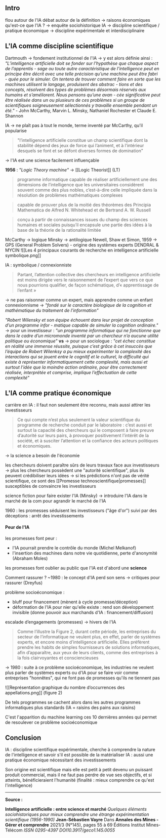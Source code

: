 ## Intro

flou autour de l'IA
débat autour de la définition -> raisons économiques
qu'est-ce que l'IA ? -> enquête sociohistorique
IA -> discipline scientifique / pratique économique
	-> discipline expérimentale et interdisciplinaire

## L'IA comme discipline scientifique

Dartmouth -> fondement institutionnel de l'IA
	-> y est alors définie ainsi : *"L’intelligence artificielle doit se fonder sur l’hypothèse que chaque aspect de l’apprentis - sage ou toute autre caractéristique de l’intelligence peut en principe être décrit avec une telle précision qu’une machine peut être fabri - quée pour le simuler. On tentera de trouver comment faire en sorte que les machines utilisent le langage, produisent des abstrac - tions et des concepts, résolvent des types de problèmes désormais réservés aux humains et s’améliorent. Nous pensons qu’une avan - cée significative peut être réalisée dans un ou plusieurs de ces problèmes si un groupe de scientifiques soigneusement sélectionnés y travaille ensemble pendant un été."* - John McCarthy, Marvin L. Minsky, Nathaniel Rochester et Claude E. Shannon

IA -> ne plaît pas à tout le monde, terme inventé par McCarthy, qu'il popularise

> "l’intelligence artificielle constitue un champ scientifique dont la stabilité dépend des jeux de force qui l’animent, et à l’intérieur desquels se font et se défont diverses formes de domination"

-> l'IA est une science facilement influençable

**1956** : *"Logic Theory machine"* -> [[Logic Theorist]] (LT)
> programme informatique capable de réaliser artificiellement une des dimensions de l’intelligence que les universitaires considèrent souvent comme des plus nobles, c’est-à-dire celle impliquée dans la résolution de problèmes mathématiques complexes

> capable de prouver plus de la moitié des théorèmes des Principia Mathematica de Alfred N. Whitehead et de Bertrand A. W. Russell

> conçu à partir de connaissances issues du champ des sciences humaines et sociales puisqu’il encapsule une partie des idées à la base de la théorie de la rationalité limitée

McCarthy -> logique
Minsky -> antilogique
Newell, Shaw et Simon, 1959 -> GPS (General Problem Solvers) - origine des systèmes experts DENDRAL & MYCIN
![[Les 4 principaux courants de recherche en intelligence artificielle symbolique.png]]

IA : symbolique / connexionniste

> Partant, l’attention collective des chercheurs en intelligence artificielle est moins dirigée vers le raisonnement de l’expert que vers ce que nous pourrions qualifier, de façon schématique, d’« apprentissage de l’enfant »

->  ne pas raisonner comme un expert, mais apprendre comme un enfant
connexionnisme -> *"fondé sur le caractère biologique de la cognition et mathématique du traitement de l’information"*

*"Robert Wilensky et son équipe échouent dans leur projet de conception d’un programme infor - matique capable de simuler la cognition ordinaire."*
	-> pour un investisseur : *"un programme informatique qui ne fonctionne que dans le cadre d’un micromonde inventé par un chercheur n’a aucune utilité politique ou économique"*
	**vs** 
	-> pour un sociologue : *"cet échec constitue en réalité une immense réussite, puisque c’est grâce à cet insuccès que l’équipe de Robert Wilenksy a pu mieux expérimenter la complexité des interactions qui se jouent entre le cognitif et le culturel, la difficulté qui existe à représenter informatiquement cette complexité, mais aussi et surtout l’idée que la moindre action ordinaire, pour être correctement réalisée, interprétée et comprise, implique l’effectuation de cette complexité"*

## L'IA comme pratique économique

carrière en IA : il faut non seulement être reconnu, mais aussi attirer les investisseurs

> Ce qui compte n’est plus seulement la valeur scientifique du programme de recherche conduit par le laboratoire : c’est aussi et surtout la capacité des chercheurs qui le composent à faire preuve d’autorité sur leurs pairs, à provoquer positivement l’intérêt de la société, et à susciter l’attention et la confiance des acteurs politiques et économiques.

-> la science a besoin de l'économie

les chercheurs doivent paraître sûrs de leurs travaux face aux investisseurs
	-> plus les chercheurs possèdent une "autorité scientifique", plus ils peuvent crédibiliser leurs idées
	-> si les prédictions n'ont pas de vérité scientifique, ce sont des [[Promesse technoscientifique|promesses]] susceptibles de convaincre les investisseurs

science fiction pour faire exister l'IA (Minsky)
	-> introduire l'IA dans le marché de la com pour agrandir le marché de l'IA

1960 : les promesses séduisent les investisseurs ("âge d'or")
suivi par des déceptions : arrêt des investissements 

#### Peur de l'IA

les promesses font peur :
- l'IA pourrait prendre le contrôle du monde (Michel Melkanof)
- l'insertion des machines dans notre vie quotidienne, perte d'anonymité (Abraham Moles)

les promesses font oublier au public que l'IA est d'abord une **science**

Comment rassurer ?
~1980 : le concept d'IA perd son sens
-> critiques pour rassurer (Dreyfus)

problème socioéconomique : 
- bluff pour financement (mènent à cycle promesse/déception)
- déformation de l'IA pour nier qu'elle existe : rend son développement invisible (donne pouvoir aux marchands d'IA : financement/diffusion)

escalade d’engagements (promesses) -> hivers de l'IA

> Comme l’illustre la Figure 2, durant cette période, les entreprises du secteur de l’informatique ne veulent plus, en effet, parler de systèmes experts, et encore moins d’intelligence artificielle. Elles préfèrent prendre les habits de simples fournisseurs de solutions informatiques, afin d’apparaître, aux yeux de leurs clients, comme des entreprises à la fois clairvoyantes et consciencieuses

-> 1980 : suite à ce problème socioéconomique, les industries ne veulent plus parler de systèmes experts ou d'IA pour se faire voir comme entreprises "honnêtes", qui ne font pas de promesses qu'ils ne tiennent pas 

![[Représentation graphique du nombre d’occurrences des appellations.png]]
(figure 2)

De tels programmes se cachent alors dans les autres programmes informatiques plus standards (IA = raisins des pains aux raisins) 

C'est l'apparition du machine learning ces 10 dernières années qui permet de resoulever ce problème socioéconomique

## Conclusion

IA : discipline scientifique expérimentale, cherche à comprendre la nature de l'intelligence et savoir s'il est possible de la matérialiser
IA : aussi une pratique économique nécessitant des investissements

Son origine est scientifique mais elle est petit à petit devenu un puissant produit commercial, mais il ne faut pas perdre de vue ses objectifs, et si atteints, bénéficieraient l'humanité (finalité : mieux comprendre ce qu'est l'intelligence)

---
**Source :**

**Intelligence artificielle : entre science et marché**
*Quelques éléments sociohistoriques pour mieux comprendre une étrange expérimentation scientifique (1956-1990)*
**Jean-Sébastien Vayre**
Dans **Annales des Mines - Gérer et comprendre**
2021/3 (N°145), pages 55 à 69
Éditions Institut Mines-Télécom
*ISSN 0295-4397*
*DOI10.3917/geco1.145.0055*